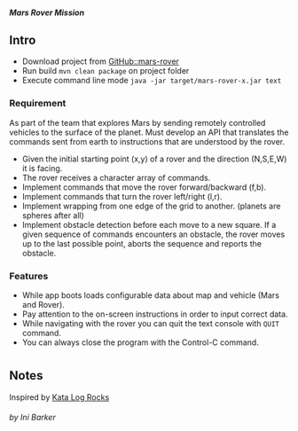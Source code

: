 ##### Mars Rover Mission
## Intro
* Download project from [GitHub::mars-rover](http://github.com/inibarker/mars-rover)
* Run build `mvn clean package` on project folder
* Execute command line mode `java -jar target/mars-rover-x.jar text`
### Requirement
As part of the team that explores Mars by sending remotely controlled vehicles to the surface of the planet.
Must develop an API that translates the commands sent from earth to instructions that are understood by the rover.
- Given the initial starting point (x,y) of a rover and the direction (N,S,E,W) it is facing.
- The rover receives a character array of commands.
- Implement commands that move the rover forward/backward (f,b).
- Implement commands that turn the rover left/right (l,r).
- Implement wrapping from one edge of the grid to another. (planets are spheres after all)
- Implement obstacle detection before each move to a new square. If a given sequence of commands encounters an obstacle, the rover moves up to the last possible point, aborts the sequence and reports the obstacle.
### Features
- While app boots loads configurable data about map and vehicle (Mars and Rover).
- Pay attention to the on-screen instructions in order to input correct data.
- While navigating with the rover you can quit the text console with `QUIT` command.
- You can always close the program with the Control-C command.
#
## Notes
Inspired by [Kata Log Rocks](http://kata-log.rocks/mars-rover-kata) 
###### by Ini Barker



